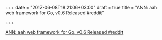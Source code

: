+++
date = "2017-06-08T18:21:06+03:00"
draft = true
title = "ANN: aah web framework for Go, v0.6 Released  #reddit"

+++

<p><a href="https://t.co/4TuMwZ7dM3">ANN: aah web framework for Go, v0.6 Released  #reddit</a></p>